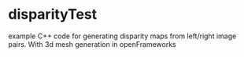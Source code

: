# disparityTest
example C++ code for generating disparity maps from left/right image pairs. With 3d mesh generation in openFrameworks
